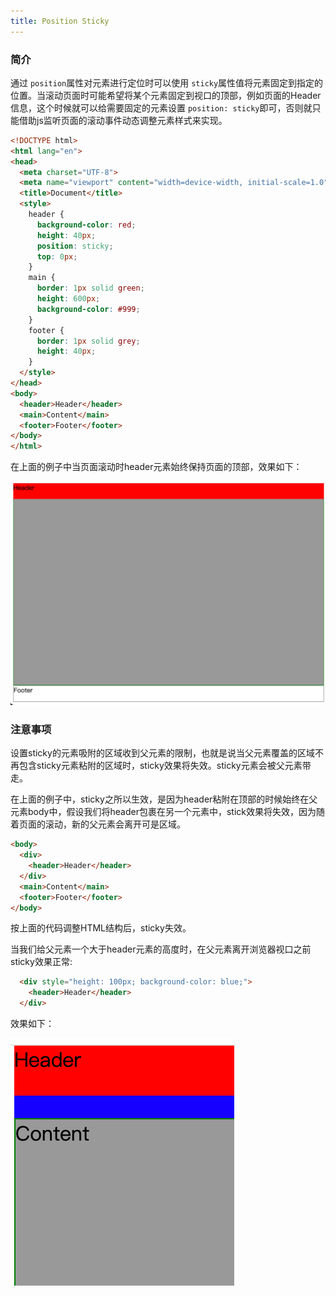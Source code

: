 ```yaml
---
title: Position Sticky
---
```

### 简介

通过 `position`属性对元素进行定位时可以使用 `sticky`属性值将元素固定到指定的位置。当滚动页面时可能希望将某个元素固定到视口的顶部，例如页面的Header信息，这个时候就可以给需要固定的元素设置 `position: sticky`即可，否则就只能借助js监听页面的滚动事件动态调整元素样式来实现。

```html
<!DOCTYPE html>
<html lang="en">
<head>
  <meta charset="UTF-8">
  <meta name="viewport" content="width=device-width, initial-scale=1.0">
  <title>Document</title>
  <style>
    header {
      background-color: red;
      height: 40px;
      position: sticky;
      top: 0px;
    }
    main {
      border: 1px solid green;
      height: 600px;
      background-color: #999;
    }
    footer {
      border: 1px solid grey;
      height: 40px;
    }
  </style>
</head>
<body>
  <header>Header</header>
  <main>Content</main>
  <footer>Footer</footer>
</body>
</html>
```

在上面的例子中当页面滚动时header元素始终保持页面的顶部，效果如下：

![1702996147961](image/sticky/1702996147961.png)

### 注意事项

设置sticky的元素吸附的区域收到父元素的限制，也就是说当父元素覆盖的区域不再包含sticky元素粘附的区域时，sticky效果将失效。sticky元素会被父元素带走。

在上面的例子中，sticky之所以生效，是因为header粘附在顶部的时候始终在父元素body中，假设我们将header包裹在另一个元素中，stick效果将失效，因为随着页面的滚动，新的父元素会离开可是区域。

```html
<body>
  <div>
    <header>Header</header>
  </div>
  <main>Content</main>
  <footer>Footer</footer>
</body>
```

按上面的代码调整HTML结构后，sticky失效。

当我们给父元素一个大于header元素的高度时，在父元素离开浏览器视口之前sticky效果正常:

```html
  <div style="height: 100px; background-color: blue;">
    <header>Header</header>
  </div>
```

效果如下：

![1702997746494](image/sticky/1702997746494.png)
